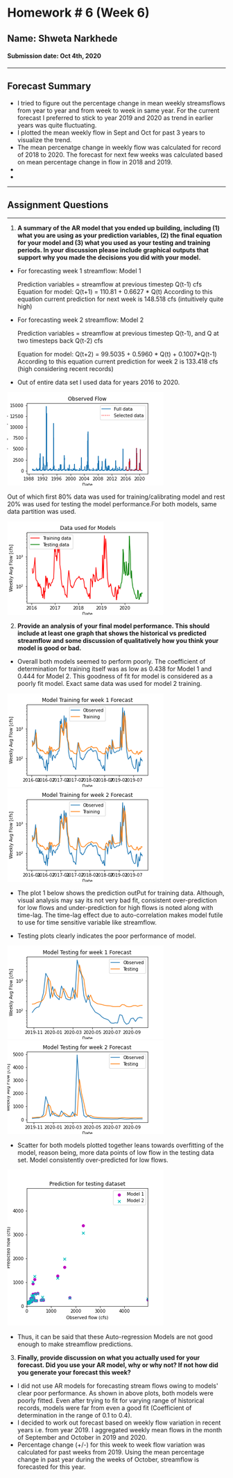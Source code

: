 # Homework # 6 (Week 6)
## Name: Shweta Narkhede
#### Submission date: Oct 4th, 2020

___
## **Forecast Summary**
- I tried to figure out the percentage change in mean weekly streamsflows from year to year and from week to week in same year. For the current forecast I preferred to stick to year 2019 and 2020 as trend in earlier years was quite fluctuating.
- I plotted the mean weekly flow in Sept and Oct for past 3 years to visualize the trend.
- The mean percenatge change in weekly flow was calculated for record of 2018 to 2020. The forecast for next few weeks was calculated based on mean percentage change in flow in 2018 and 2019.
-
-
___
## **Assignment Questions**
___
1. **A summary of the AR model that you ended up building, including (1) what you are using as your prediction variables, (2) the final equation for your model and (3) what you used as your testing and training periods. In your discussion please include graphical outputs that support why you made the decisions you did with your model.**

- For forecasting week 1 streamflow: Model 1

    Prediction variables = streamflow at previous timestep Q(t-1) cfs
    Equation for model: Q(t+1) = 110.81 + 0.6627 * Q(t)
    According to this equation current prediction for next week is 148.518 cfs (intuitively quite high)

- For forecasting week 2 streamflow: Model 2

    Prediction variables = streamflow at previous timestep Q(t-1), and Q at two timesteps back Q(t-2) cfs

    Equation for model: Q(t+2) = 99.5035 + 0.5960 * Q(t) + 0.1007*Q(t-1)
    According to this equation current prediction for week 2 is 133.418 cfs (high considering recent records)

- Out of entire data set I used data for years 2016 to 2020.


![](assets/Narkhede_HW6-565a5ab2.png)

Out of which first 80% data was used for training/calibrating model and rest 20% was used for testing the model performance.For both models, same data partition was used.

![](assets/Narkhede_HW6-544bfb5e.png)


2. **Provide an analysis of your final model performance. This should include at least one graph that shows the historical vs predicted streamflow and some discussion of qualitatively how you think your model is good or bad.**

- Overall both models seemed to perform poorly. The coefficient of determination for training itself was as low as 0.438 for Model 1 and 0.444 for Model 2. This goodness of fit for model is considered as a poorly fit model. Exact same data was used for model 2 training.

![](assets/Narkhede_HW6-0722b0e6.png)![](assets/Narkhede_HW6-356537db.png)


- The plot 1 below shows the prediction outPut for training data. Although, visual analysis may say its not very bad fit, consistent over-prediction for low flows and under-prediction for high flows is noted along with time-lag. The time-lag effect due to auto-correlation makes model futile to use for time sensitive variable like streamflow.


- Testing plots clearly indicates the poor performance of model.  

![](assets/Narkhede_HW6-d73c80dc.png)
![](assets/Narkhede_HW6-e0a3bc5c.png)


- Scatter for both models plotted together leans towards overfitting of the model, reason being, more data points of low flow in the testing data set. Model consistently over-predicted for low flows.

![](assets/Narkhede_HW6-fa5e4a5b.png)

- Thus, it can be said that these Auto-regression Models are not good enough to make streamflow predictions.


3. **Finally, provide discussion on what you actually used for your forecast. Did you use your AR model, why or why not? If not how did you generate your forecast this week?**

- I did not use AR models for forecasting stream flows owing to models' clear poor performance. As shown in above plots, both models were poorly fitted. Even after trying to fit for varying range of historical records, models were far from even a good fit (Coefficient of determination in the range of 0.1 to 0.4).
- I decided to work out forecast based on weekly flow variation in recent years i.e. from year 2019. I aggregated weekly mean flows in the month of September and October in 2019 and 2020.
- Percentage change (+/-) for this week to week flow variation was calculated for past weeks from 2019. Using the mean percentage change in past year during the weeks of October, streamflow is forecasted for this year.
